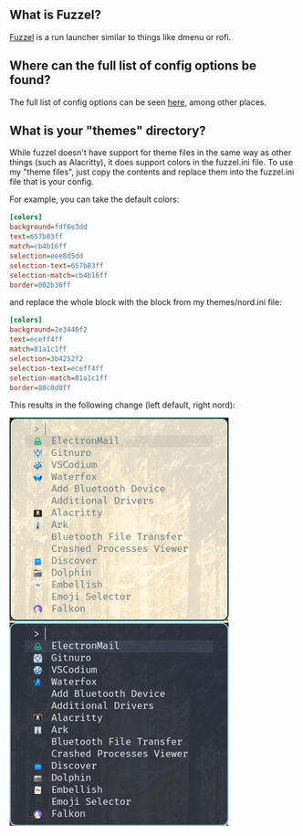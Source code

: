## What is Fuzzel?

[Fuzzel](https://codeberg.org/dnkl/fuzzel) is a run launcher similar to things like dmenu or rofi.

## Where can the full list of config options be found?

The full list of config options can be seen [here](https://manpages.ubuntu.com/manpages/lunar/man5/fuzzel.ini.5.html), among other places.

## What is your "themes" directory?

While fuzzel doesn't have support for theme files in the same way as other things (such as Alacritty), it does support colors in the fuzzel.ini file. To use my "theme files", just copy the contents and replace them into the fuzzel.ini file that is your config.

For example, you can take the default colors:

```ini
[colors]
background=fdf6e3dd
text=657b83ff
match=cb4b16ff
selection=eee8d5dd
selection-text=657b83ff
selection-match=cb4b16ff
border=002b36ff
```

and replace the whole block with the block from my themes/nord.ini file:

```ini
[colors]
background=2e3440f2
text=eceff4ff
match=81a1c1ff
selection=3b4252f2
selection-text=eceff4ff
selection-match=81a1c1ff
border=88c0d0ff
```

This results in the following change (left default, right nord):

![fuzzel_default](./images/fuzzel_default.png)
![fuzzel_nord](./images/fuzzel_nord.png)
